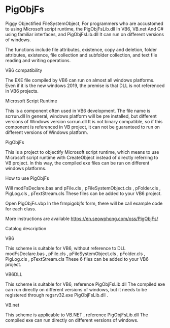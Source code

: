 # PigObjFs
Piggy Objectified FileSystemObject, For programmers who are accustomed to using Microsoft script runtime, the PigObjFsLib.dll In VB6, VB.net And C# using familiar interfaces, and PigObjFsLib.dll It can run on different versions of windows.

The functions include file attributes, existence, copy and deletion, folder attributes, existence, file collection and subfolder collection, and text file reading and writing operations.

VB6 compatibility

The EXE file compiled by VB6 can run on almost all windows platforms. Even if it is the new windows 2019, the premise is that DLL is not referenced in VB6 projects.

Microsoft Script Runtime

This is a component often used in VB6 development. The file name is scrrun.dll In general, windows platform will be pre installed, but different versions of Windows version scrrun.dll It is not binary compatible, so if this component is referenced in VB project, it can not be guaranteed to run on different versions of Windows platform.

PigObjFs

This is a project to objectify Microsoft script runtime, which means to use Microsoft script runtime with CreateObject instead of directly referring to VB project. In this way, the compiled exe files can be run on different windows platforms.

How to use PigObjFs

Will modFsDeclare.bas and pFile.cls , pFileSystemObject.cls , pFolder.cls , PigLog.cls , pTextStream.cls These files can be added to your VB6 project.

Open PigObjFs.vbp In the frmpigobjfs form, there will be call example code for each class.

More instructions are available https://en.seowphong.com/oss/PigObjFs/

Catalog description

VB6

This scheme is suitable for VB6, without reference to DLL modFsDeclare.bas , pFile.cls , pFileSystemObject.cls , pFolder.cls , PigLog.cls , pTextStream.cls These 6 files can be added to your VB6 project.

VB6DLL

This scheme is suitable for VB6, reference PigObjFsLib.dll The compiled exe can run directly on different versions of windows, but it needs to be registered through regsrv32.exe PigObjFsLib.dll .

VB.net

This scheme is applicable to VB.NET , reference PigObjFsLib.dll The compiled exe can run directly on different versions of windows.


